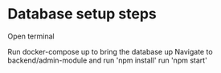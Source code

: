 # Database setup steps

Open terminal

Run docker-compose up to bring the database up
Navigate to backend/admin-module and run 'npm install'
run 'npm start'

